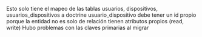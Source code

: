 Esto solo tiene el mapeo de las tablas usuarios, dispositivos, usuarios_dispositivos a doctrine
usuario_dispositivo debe tener un id propio porque la entidad no es solo de relación tienen atributos propios (read, write)
Hubo problemas con las claves primarias al migrar

